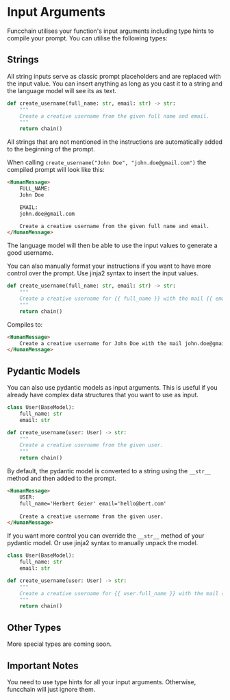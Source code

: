 # Input Arguments

Funcchain utilises your function's input arguments including type hints to compile your prompt.
You can utilise the following types:

## Strings

All string inputs serve as classic prompt placeholders and are replaced with the input value.
You can insert anything as long as you cast it to a string and the language model will see its as text.

```python
def create_username(full_name: str, email: str) -> str:
    """
    Create a creative username from the given full name and email.
    """
    return chain()
```

All strings that are not mentioned in the instructions are automatically added to the beginning of the prompt.

When calling `create_username("John Doe", "john.doe@gmail.com")` the compiled prompt will look like this:

```html
<HumanMessage>
    FULL_NAME:
    John Doe

    EMAIL:
    john.doe@gmail.com

    Create a creative username from the given full name and email.
</HumanMessage>
```

The language model will then be able to use the input values to generate a good username.

You can also manually format your instructions if you want to have more control over the prompt.
Use jinja2 syntax to insert the input values.

```python
def create_username(full_name: str, email: str) -> str:
    """
    Create a creative username for {{ full_name }} with the mail {{ email }}.
    """
    return chain()
```

Compiles to:

```html
<HumanMessage>
    Create a creative username for John Doe with the mail john.doe@gmail.com.
</HumanMessage>
```

## Pydantic Models

You can also use pydantic models as input arguments.
This is useful if you already have complex data structures that you want to use as input.

```python
class User(BaseModel):
    full_name: str
    email: str

def create_username(user: User) -> str:
    """
    Create a creative username from the given user.
    """
    return chain()
```

By default, the pydantic model is converted to a string using the `__str__` method
and then added to the prompt.

```html
<HumanMessage>
    USER:
    full_name='Herbert Geier' email='hello@bert.com'
    
    Create a creative username from the given user.
</HumanMessage>
```

If you want more control you can override the `__str__` method of your pydantic model.
Or use jinja2 syntax to manually unpack the model.

```python
class User(BaseModel):
    full_name: str
    email: str

def create_username(user: User) -> str:
    """
    Create a creative username for {{ user.full_name }} with the mail {{ user.email }}.
    """
    return chain()
```

## Other Types

More special types are coming soon.

## Important Notes

You need to use type hints for all your input arguments.
Otherwise, funcchain will just ignore them.
